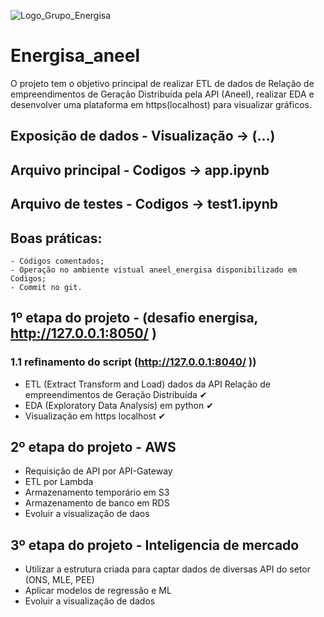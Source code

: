 ![Logo_Grupo_Energisa](https://user-images.githubusercontent.com/84819715/227146519-476224f4-6516-47bd-ba03-c4904c49e601.png)



# Energisa_aneel

O projeto tem o objetivo principal de realizar ETL de dados de Relação de empreendimentos de Geração Distribuída pela API (Aneel), realizar EDA e desenvolver uma plataforma em https(localhost) para visualizar gráficos.

## Exposição de dados - Visualização -> (...)
## Arquivo principal - Codigos -> app.ipynb
## Arquivo de testes - Codigos -> test1.ipynb

## Boas práticas:
    - Códigos comentados; 
    - Operação no ambiente vistual aneel_energisa disponibilizado em Codigos;
    - Commit no git.


## 1º etapa do projeto - (desafio energisa, http://127.0.0.1:8050/ )
### 1.1 refinamento do script (http://127.0.0.1:8040/ ))
  - ETL (Extract Transform and Load) dados da API Relação de empreendimentos de Geração Distribuída   ✔
  - EDA (Exploratory Data Analysis) em python   ✔
  - Visualização em https localhost   ✔


## 2º etapa do projeto - AWS
  - Requisição de API por API-Gateway
  - ETL por Lambda
  - Armazenamento temporário em S3
  - Armazenamento de banco em RDS
  - Evoluir a visualização de daos 


 ## 3º etapa do projeto - Inteligencia de mercado
  - Utilizar a estrutura criada para captar dados de diversas API do setor (ONS, MLE, PEE)
  - Aplicar modelos de regressão e ML
  - Evoluir a visualização de dados
